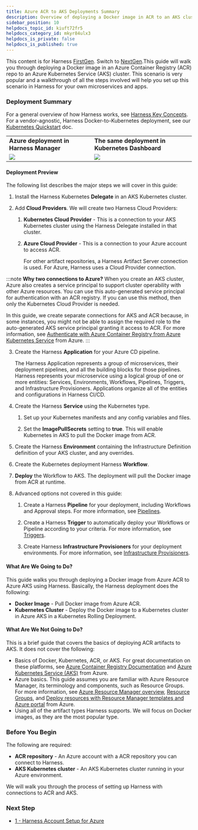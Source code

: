```yaml
---
title: Azure ACR to AKS Deployments Summary
description: Overview of deploying a Docker image in ACR to an AKS cluster.
sidebar_position: 10
helpdocs_topic_id: kiuft72fr5
helpdocs_category_id: mkyr84ulx3
helpdocs_is_private: false
helpdocs_is_published: true
---
```


This content is for Harness [FirstGen](../../../../getting-started/harness-first-gen-vs-harness-next-gen.md). Switch to [NextGen](../../../../continuous-delivery/deploy-srv-diff-platforms/azure/azure-cd-quickstart.md).This guide will walk you through deploying a Docker image in an Azure Container Registry (ACR) repo to an Azure Kubernetes Service (AKS) cluster. This scenario is very popular and a walkthrough of all the steps involved will help you set up this scenario in Harness for your own microservices and apps.

### Deployment Summary

For a general overview of how Harness works, see [Harness Key Concepts](../../../starthere-firstgen/harness-key-concepts.md). For a vendor-agnostic, Harness Docker-to-Kubernetes deployment, see our [Kubernetes Quickstart](../../../first-gen-quickstarts/kubernetes-quickstart.md) doc.

|  |  |
| --- | --- |
| **Azure deployment in Harness Manager** | **The same deployment in Kubernetes Dashboard** |
| ![](./static/_azure-deploy-in-harness-mgr.png) | ![](./static/_azure-deploy-in-k8s.png) |

#### Deployment Preview

The following list describes the major steps we will cover in this guide:

1. Install the Harness Kubernetes **Delegate** in an AKS Kubernetes cluster.
2. Add **Cloud Providers**. We will create two Harness Cloud Providers:

	1. **Kubernetes Cloud Provider** - This is a connection to your AKS Kubernetes cluster using the Harness Delegate installed in that cluster.
	
	2. **Azure Cloud Provider** - This is a connection to your Azure account to access ACR. 
	
	   For other artifact repositories, a Harness Artifact Server connection is used. For Azure, Harness uses a Cloud Provider connection.
		 
:::note
**Why two connections to Azure?** When you create an AKS cluster, Azure also creates a service principal to support cluster operability with other Azure resources. You can use this auto-generated service principal for authentication with an ACR registry. If you can use this method, then only the Kubernetes Cloud Provider is needed.  
  
In this guide, we create separate connections for AKS and ACR because, in some instances, you might not be able to assign the required role to the auto-generated AKS service principal granting it access to ACR. For more information, see [Authenticate with Azure Container Registry from Azure Kubernetes Service](https://docs.microsoft.com/en-us/azure/container-registry/container-registry-auth-aks) from Azure.
:::
	 
3. Create the Harness **Application** for your Azure CD pipeline. 

   The Harness Application represents a group of microservices, their deployment pipelines, and all the building blocks for those pipelines. Harness represents your microservice using a logical group of one or more entities: Services, Environments, Workflows, Pipelines, Triggers, and Infrastructure Provisioners. Applications organize all of the entities and configurations in Harness CI/CD.

4. Create the Harness **Service** using the Kubernetes type.

	1. Set up your Kubernetes manifests and any config variables and files.
	
	2. Set the **ImagePullSecrets** setting to **true**. This will enable Kubernetes in AKS to pull the Docker image from ACR.
	
5. Create the Harness **Environment** containing the Infrastructure Definition definition of your AKS cluster, and any overrides.
6. Create the Kubernetes deployment Harness **Workflow**.
7. **Deploy** the Workflow to AKS. The deployment will pull the Docker image from ACR at runtime.
8. Advanced options not covered in this guide:

	1. Create a Harness **Pipeline** for your deployment, including Workflows and Approval steps. For more information, see [Pipelines](../../model-cd-pipeline/pipelines/pipeline-configuration.md).
	
	2. Create a Harness **Trigger** to automatically deploy your Workflows or Pipeline according to your criteria. For more information, see [Triggers](../../model-cd-pipeline/triggers/add-a-trigger-2.md).
	
	3. Create Harness **Infrastructure Provisioners** for your deployment environments. For more information, see [Infrastructure Provisioners](../../model-cd-pipeline/infrastructure-provisioner/add-an-infra-provisioner.md).

#### What Are We Going to Do?

This guide walks you through deploying a Docker image from Azure ACR to Azure AKS using Harness. Basically, the Harness deployment does the following:

* **Docker Image** - Pull Docker image from Azure ACR.
* **Kubernetes Cluster** - Deploy the Docker image to a Kubernetes cluster in Azure AKS in a Kubernetes Rolling Deployment.

#### What Are We Not Going to Do?

This is a brief guide that covers the basics of deploying ACR artifacts to AKS. It does not cover the following:

* Basics of Docker, Kubernetes, ACR, or AKS. For great documentation on these platforms, see [Azure Container Registry Documentation](https://docs.microsoft.com/en-us/azure/container-registry/) and [Azure Kubernetes Service (AKS)](https://docs.microsoft.com/en-us/azure/aks/) from Azure.
* Azure basics. This guide assumes you are familiar with Azure Resource Manager, its terminology and components, such as Resource Groups. For more information, see [Azure Resource Manager overview](https://docs.microsoft.com/en-us/azure/azure-resource-manager/resource-group-overview), [Resource Groups](https://docs.microsoft.com/en-us/azure/azure-resource-manager/resource-group-overview#resource-groups), and [Deploy resources with Resource Manager templates and Azure portal](https://docs.microsoft.com/en-us/azure/azure-resource-manager/resource-group-template-deploy-portal) from Azure.
* Using all of the artifact types Harness supports. We will focus on Docker images, as they are the most popular type.

### Before You Begin

The following are required:

* **ACR repository** - An Azure account with a ACR repository you can connect to Harness.
* **AKS Kubernetes cluster** - An AKS Kubernetes cluster running in your Azure environment.

We will walk you through the process of setting up Harness with connections to ACR and AKS.

### Next Step

* [1 - Harness Account Setup for Azure](1-harness-account-setup.md)

